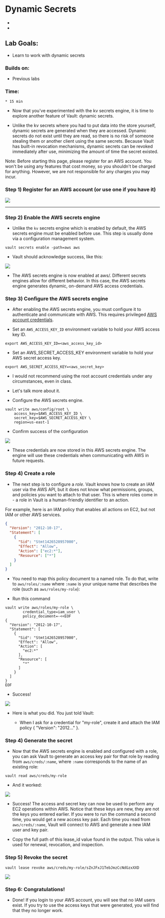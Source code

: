 # Dynamic Secrets

* 
* 

## Lab Goals:

* Learn to work with dynamic secrets

### Builds on:
* Previous labs

### Time:
    * 15 min

* Now that you've experimented with the kv secrets engine, it is time to explore another feature of Vault: dynamic secrets.

* Unlike the kv secrets where you had to put data into the store yourself, dynamic secrets are generated when they are accessed. Dynamic secrets do not exist until they are read, so there is no risk of someone stealing them or another client using the same secrets. Because Vault has built-in revocation mechanisms, dynamic secrets can be revoked immediately after use, minimizing the amount of time the secret existed.

Note: Before starting this page, please register for an AWS account. You won't be using any features that cost money, so you shouldn't be charged for anything. However, we are not responsible for any charges you may incur.

### Step 1) Register for an AWS account (or use one if you have it)

![](../artwork/aws-account.png)

---

### Step 2) Enable the AWS secrets engine

* Unlike the `kv` secrets engine which is enabled by default, the AWS secrets engine must be enabled before use. This step is usually done via a configuration management system.

```shell
vault secrets enable -path=aws aws
```

* Vault should acknowledge success, like this:

![](../artwork/enable-aws.png)

* The AWS secrets engine is now enabled at aws/. Different secrets engines allow for different behavior. In this case, the AWS secrets engine generates dynamic, on-demand AWS access credentials.

### Step 3) Configure the AWS secrets engine

* After enabling the AWS secrets engine, you must configure it to authenticate and communicate with AWS. 
This requires privileged [AWS account credentials](https://docs.aws.amazon.com/general/latest/gr/aws-sec-cred-types.html).
  
* Set an `AWS_ACCESS_KEY_ID` environment variable to hold your AWS access key ID.

```shell
export AWS_ACCESS_KEY_ID=<aws_access_key_id>
```

* Set an AWS_SECRET_ACCESS_KEY environment variable to hold your AWS secret access key.

```shell
export AWS_SECRET_ACCESS_KEY=<aws_secret_key>
```

* I would not recommend using the root account credentials under any circumstances, even in class.
* Let's talk more about it.

* Configure the AWS secrets engine.

```shell
vault write aws/config/root \
    access_key=$AWS_ACCESS_KEY_ID \
    secret_key=$AWS_SECRET_ACCESS_KEY \
    region=us-east-1
```

* Confirm success of the configuration

![](../artwork/aws-account-engine.png)

* These credentials are now stored in this AWS secrets engine. The engine will use these credentials when communicating with AWS in future requests.

### Step 4) Create a role

* The next step is to configure a *role*. Vault knows how to create an IAM user via the AWS API, but it does not know what permissions, groups, and policies you want to attach to that user. This is where roles come in - a role in Vault is a human-friendly identifier to an action.

For example, here is an IAM policy that enables all actions on EC2, but not IAM or other AWS services.

```json
{
  "Version": "2012-10-17",
  "Statement": [
    {
      "Sid": "Stmt1426528957000",
      "Effect": "Allow",
      "Action": ["ec2:*"],
      "Resource": ["*"]
    }
  ]
}
```

* You need to map this policy document to a named role. 
To do that, write to `aws/roles/:name` where `:name` is your unique name that describes the role 
(such as `aws/roles/my-role`):
  
* Run this command

```shell
vault write aws/roles/my-role \
        credential_type=iam_user \
        policy_document=-<<EOF
{
  "Version": "2012-10-17",
  "Statement": [
    {
      "Sid": "Stmt1426528957000",
      "Effect": "Allow",
      "Action": [
        "ec2:*"
      ],
      "Resource": [
        "*"
      ]
    }
  ]
}
EOF
```

* Success! 

![](../artwork/write-role.png)

* Here is what you did. You just told Vault:

    * When I ask for a credential for "my-role", create it and attach the IAM policy { "Version": "2012..." }.
    
### Step 4) Generate the secret

* Now that the AWS secrets engine is enabled and configured with a role, 
  you can ask Vault to generate an access key pair for that role by reading from 
  `aws/creds/:name`, where `:name` corresponds to the name of an existing role:

```shell
vault read aws/creds/my-role
```

* And it worked:

![](../artwork/5-1.png)

* Success! The access and secret key can now be used to perform any EC2 operations within AWS. Notice that these keys are new, they are not the keys you entered earlier. If you were to run the command a second time, you would get a new access key pair. Each time you read from `aws/creds/:name`, Vault will connect to AWS and generate a new IAM user and key pair.

* Copy the full path of this lease_id value found in the output. This value is used for renewal, revocation, and inspection.

### Step 5) Revoke the secret

```shell
vault lease revoke aws/creds/my-role/sZnJFxJ1TebJmzCcNdGzxXXD
```

![](../artwork/5-2.png)

### Step 6: Congratulations!

* Done! If you login to your AWS account, you will see that no IAM users exist. If you try to use the access keys that were generated, you will find that they no longer work.
